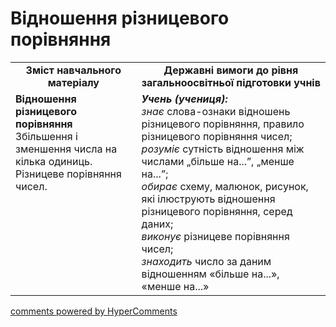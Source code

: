 <div id="hypercomments_widget" class="js-hypercomments-widget invisible"></div>

# Відношення різницевого порівняння
<table>
  <tr>
    <td width="40%" align="center"><b>Зміст навчального матеріалу<b></td>
    <td width="60%" align="center"><b>Державні вимоги до рівня загальноосвітньої підготовки учнів</b></td>
  </tr>
  <tr>
    <td width="40%" style="vertical-align:top !important;"><b>Відношення різницевого порівняння</b><br>
Збільшення і зменшення числа на кілька одиниць.<br>
Різницеве порівняння чисел. <br></td>
    <td width="60%" style="vertical-align:top !important;"><i><b>Учень (учениця):</b></i><br>
<i>знає</i> слова-ознаки відношень різницевого порівняння, правило різницевого порівняння чисел;<br>
<i>розуміє</i> сутність відношення між числами „більше на...”, „менше на...”;<br>
<i>обирає</i> схему, малюнок, рисунок, які ілюструють відношення різницевого порівняння, серед даних;<br>
<i>виконує</i> різницеве порівняння чисел;<br>
<i>знаходить</i> число за даним відношенням «більше на...», «менше на...»<br></td>
  </tr>
</table>

<div class="js-hypercomments-container">
    <a href="http://hypercomments.com" class="hc-link" title="comments widget">comments powered by HyperComments</a>
</div>